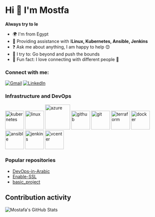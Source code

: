 # Hi 👋 I'm Mostfa

**Always try to le**

- 🌍 I'm from Egypt
- 🌱 Providing assistance with I**Linux, Kubernetes, Ansible, Jenkins**
- ❓ Ask me about anything, I am happy to help 😊
- 🚀 I try to: Go beyond and push the bounds
- 🎉 Fun fact: I love connecting with different people 👀

### Connect with me:
[![Gmail](https://img.shields.io/badge/-Gmail-red?style=flat-square&logo=gmail&logoColor=white&link=mailto:mostafaamahmoud60@gmail.com)](mailto:mostafaamahmoud60@gmail.com)
[![LinkedIn](https://img.shields.io/badge/LinkedIn-blue?style=flat-square&logo=linkedin&logoColor=white&link=https://www.linkedin.com/in/mostafamahmoudbahgat)](https://www.linkedin.com/in/mostafamahmoudbahgat)

### Infrastructure and DevOps
<img src="https://github.com/MostafaMahmoudBahgat98/basic_project/assets/79370687/6cfa6bac-aa40-4627-9ae2-0833acdcc1ea" alt="kubernetes" width="60" height="60">
<img src="https://github.com/MostafaMahmoudBahgat98/basic_project/assets/79370687/82bb8f96-408d-437b-adf9-e86a0bd3e70c" alt="linux" width="60" height="60">
<img src="https://github.com/MostafaMahmoudBahgat98/basic_project/assets/79370687/03c46a80-610c-47e4-8870-87f55f791f14" alt="azure" width="80" height="80">
<img src="https://github.com/MostafaMahmoudBahgat98/basic_project/assets/79370687/286ca1d3-3733-47ab-8b81-7b4fd8c9c577" alt="github" width="60" height="60">
<img src="https://github.com/MostafaMahmoudBahgat98/basic_project/assets/79370687/e381e271-d062-45ac-84f9-4bdff9568e12" alt="git" width="60" height="60">
<img src="https://github.com/MostafaMahmoudBahgat98/basic_project/assets/79370687/73c63eb8-23f0-456c-a719-cef68679acdf" alt="terraform" width="60" height="60">
<img src="https://github.com/MostafaMahmoudBahgat98/basic_project/assets/79370687/ab6bbb41-b430-4105-bb16-92d024140111" alt="docker" width="60" height="60">
<img src="https://github.com/MostafaMahmoudBahgat98/basic_project/assets/79370687/d6603468-3ae0-4bcd-a3ca-235962a304f0" alt="ansible" width="60" height="60">
<img src="https://github.com/MostafaMahmoudBahgat98/basic_project/assets/79370687/9ab5891b-66a6-49a4-946d-d3cda40e5b64" alt="jenkins" width="60" height="60">
<img src="https://github.com/MostafaMahmoudBahgat98/basic_project/assets/79370687/7ad7bc33-5982-4ba0-94cc-2af6a32c5f2c" alt="vcenter" width="60" height="60">


### Popular repositories
- [DevOps-in-Arabic](https://github.com/MostafaMahmoudBahgat98/DevOps-in-Arabic)
- [Enable-SSL](https://github.com/MostafaMahmoudBahgat98/Enable-SSL)
- [basic_project](https://github.com/MostafaMahmoudBahgat98/basic_project)

## Contribution activity

![Mostafa's GitHub Stats](https://github-readme-stats.vercel.app/api?username=MostafaMahmoudBahgat98&show_icons=true&theme=radical)
